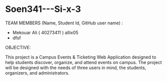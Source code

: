 # Soen341---Si-x-3

TEAM MEMBERS (Name, Student Id, GitHub user name) :

- Mekouar Ali ( 40273411 ) allix05
- dfsf


OBJECTIVE:

This project is a Campus Events & Ticketing Web Application designed to help students discover, organize, and attend events on campus. The project will be designed with the needs of three users in mind, the students, organizers, and administrators.
